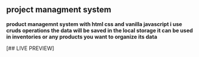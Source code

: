 ## project managment system
**product managemnt system with  html css and vanilla javascript i use cruds operations 
the data will be saved in the local storage it can be used in inventories
or any products you want to organize its data**

[## LIVE PREVIEW]


